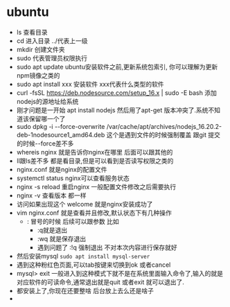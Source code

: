 # ubuntu

- ls 查看目录
- cd 进入目录 ../代表上一级
- mkdir 创建文件夹
- sudo 代表管理员权限执行
- sudo apt update  ubuntu安装软件之前,更新系统包索引, 你可以理解为更新npm镜像之类的
- sudo apt install xxx 安装软件  xxx代表什么类型的软件
- curl -fsSL https://deb.nodesource.com/setup_16.x | sudo -E bash   添加nodejs的源地址给系统
- 刚才问题是一开始 apt install nodejs 然后用了apt-get 版本冲突了.系统不知道该保留哪一个了
- sudo dpkg -i --force-overwrite /var/cache/apt/archives/nodejs_16.20.2-deb-1nodesource1_amd64.deb 这个是遇到文件的时候强制覆盖  跟git 提交的时候--force差不多
- whereis nginx  就是告诉你nginx在哪里 后面可以跟其他的  
- ll跟ls差不多 都是看目录,但是可以看到是否读写权限之类的
-  nginx.conf 就是nginx的配置文件
-  systemctl status nginx可以查看服务状态
- nginx -s reload  重启nginx 一般配置文件修改之后需要执行
- nginx -v 查看版本 都一样
- 访问如果出现这个 welcome  就是nginx安装成功了
- vim nginx.conf  就是查看并且修改,默认状态下有几种操作
  - : 冒号的时候 后续可以跟参数 比如
    - :q就是退出
    - :wq 就是保存退出
    - 遇到问题了 :!q 强制退出 不对本次内容进行保存就好
- 然后安装mysql `sudo apt install mysql-server`
- 遇到这种粉红色页面,可以tab按键来切换到ok 或者cancel
- mysql> exit 一般进入到这种模式下就不是在系统里面输入命令了,输入的就是对应软件的可读命令,通常退出就是quit 或者exit 就可以退出了.
- 都安装上了,你现在还要整啥  后台放上去么还是啥子
- 

 